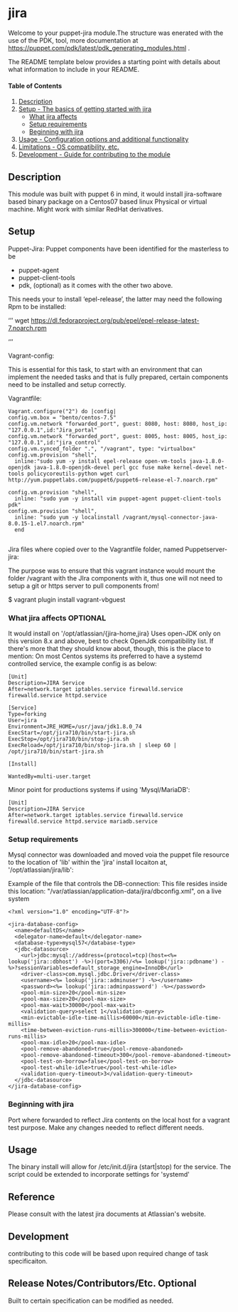 
# jira

Welcome to your puppet-jira module.The structure was enerated with the use of the PDK, tool, more documentation at https://puppet.com/pdk/latest/pdk_generating_modules.html .

The README template below provides a starting point with details about what information to include in your README.

#### Table of Contents

1. [Description](#description)
2. [Setup - The basics of getting started with jira](#setup)
    * [What jira affects](#what-jira-affects)
    * [Setup requirements](#setup-requirements)
    * [Beginning with jira](#beginning-with-jira)
3. [Usage - Configuration options and additional functionality](#usage)
4. [Limitations - OS compatibility, etc.](#limitations)
5. [Development - Guide for contributing to the module](#development)

## Description
 This module was built with puppet 6 in mind, it would install jira-software based binary package on a Centos07 based linux Physical or virtual machine. Might work with similar RedHat derivatives.
## Setup
Puppet-Jira:
Puppet components have been identified for the masterless to be 

* puppet-agent
* puppet-client-tools
* pdk, (optional) as it comes with the other two above.

This needs your to install ‘epel-release’, the latter may need the following 
Rpm to be installed:

‘’’
wget https://dl.fedoraproject.org/pub/epel/epel-release-latest-7.noarch.rpm 

‘’’ 

Vagrant-config:

This is essential for this task, to start with an environment that can implement the needed tasks and that is fully prepared, certain components need to be installed and setup correctly.

Vagrantfile:

```
Vagrant.configure("2") do |config|
config.vm.box = "bento/centos-7.5"
config.vm.network "forwarded_port", guest: 8080, host: 8080, host_ip: "127.0.0.1",id:"Jira_portal"
config.vm.network "forwarded_port", guest: 8005, host: 8005, host_ip: "127.0.0.1",id:"jira_control"
config.vm.synced_folder ".", "/vagrant", type: "virtualbox"
config.vm.provision "shell",
  inline:"sudo yum -y install epel-release open-vm-tools java-1.8.0-openjdk java-1.8.0-openjdk-devel perl gcc fuse make kernel-devel net-tools policycoreutils-python wget curl http://yum.puppetlabs.com/puppet6/puppet6-release-el-7.noarch.rpm"

config.vm.provision "shell",
  inline: "sudo yum -y install vim puppet-agent puppet-client-tools pdk"
config.vm.provision "shell",
  inline: "sudo yum -y localinstall /vagrant/mysql-connector-java-8.0.15-1.el7.noarch.rpm"
  end


```

Jira files where copied over to the Vagrantfile folder, named Puppetserver-jira:

The purpose was to ensure that this vagrant instance would mount the folder /vagrant with the JIra components with it, thus one will not need to setup a git or https server to pull components from!

$ vagrant plugin install vagrant-vbguest

### What jira affects **OPTIONAL**

 It would install on '/opt/atlassian/{jira-home,jira} Uses open-JDK only on this version 8.x and above, best to check OpenJdk compatibility list.
If there's more that they should know about, though, this is the place to mention:
On most Centos systems its preferred to have a systemd controlled service, the example config is as below:
```
[Unit]
Description=JIRA Service
After=network.target iptables.service firewalld.service firewalld.service httpd.service

[Service]
Type=forking
User=jira
Environment=JRE_HOME=/usr/java/jdk1.8.0_74
ExecStart=/opt/jira710/bin/start-jira.sh
ExecStop=/opt/jira710/bin/stop-jira.sh
ExecReload=/opt/jira710/bin/stop-jira.sh | sleep 60 | /opt/jira710/bin/start-jira.sh

[Install]

WantedBy=multi-user.target

```

Minor point for productions systems if using 'Mysql/MariaDB':
```
[Unit]
Description=JIRA Service
After=network.target iptables.service firewalld.service firewalld.service httpd.service mariadb.service
```


### Setup requirements

Mysql connector was downloaded and moved voia the puppet file resource to the location of 'lib' within the 'jira' install locaiton at, '/opt/atlassian/jira/lib':


Example of the file that controls the DB-connection:
This file resides inside this location: "/var/atlassian/application-data/jira/dbconfig.xml", on a live system
```
<?xml version="1.0" encoding="UTF-8"?>

<jira-database-config>
  <name>defaultDS</name>
  <delegator-name>default</delegator-name>
  <database-type>mysql57</database-type>
  <jdbc-datasource>
    <url>jdbc:mysql://address=(protocol=tcp)(host=<%= lookup('jira::dbhost') -%>)(port=3306)/<%= lookup('jira::pdbname') -%>?sessionVariables=default_storage_engine=InnoDB</url>
    <driver-class>com.mysql.jdbc.Driver</driver-class>
    <username><%= lookup('jira::adminuser') -%></username>
    <password><%= lookup('jira::adminpassword') -%></password>
    <pool-min-size>20</pool-min-size>
    <pool-max-size>20</pool-max-size>
    <pool-max-wait>30000</pool-max-wait>
    <validation-query>select 1</validation-query>
    <min-evictable-idle-time-millis>60000</min-evictable-idle-time-millis>
    <time-between-eviction-runs-millis>300000</time-between-eviction-runs-millis>
    <pool-max-idle>20</pool-max-idle>
    <pool-remove-abandoned>true</pool-remove-abandoned>
    <pool-remove-abandoned-timeout>300</pool-remove-abandoned-timeout>
    <pool-test-on-borrow>false</pool-test-on-borrow>
    <pool-test-while-idle>true</pool-test-while-idle>
    <validation-query-timeout>3</validation-query-timeout>
  </jdbc-datasource>
</jira-database-config>

```

### Beginning with jira

 Port where forwarded to reflect Jira contents on the local host for a vagrant test purpose. Make any changes needed to reflect different needs.

## Usage
 The binary install will allow for /etc/init.d/jira (start|stop) for the service. The script could be extended to incorporate settings for 'systemd'

 
## Reference
 Please consult with the latest jira documents at Atlassian's website.

## Development

contributing to this code will be based upon required change of task specificaiton.
## Release Notes/Contributors/Etc. **Optional**

Built to certain specification can be modified as needed.
